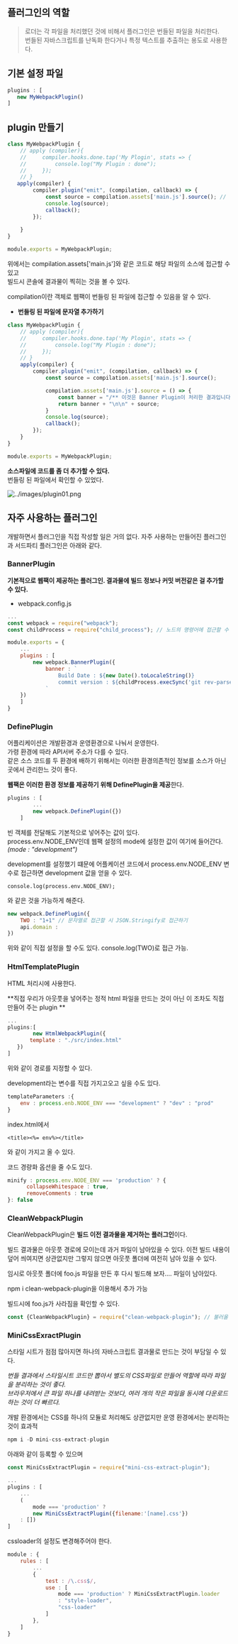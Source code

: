 ## 플러그인의 역할

>로더는 각 파일을 처리했던 것에 비해서 플러그인은 번들된 파일을 처리한다.    
번들된 자바스크립트를 난독화 한다거나 특정 텍스트를 추출하는 용도로 사용한다.    

## 기본 설정 파일

```jsx
plugins : [
   new MyWebpackPlugin()
]
```

## plugin 만들기

```jsx
class MyWebpackPlugin {
    // apply (compiler){
    //     compiler.hooks.done.tap('My Plogin', stats => {
    //         console.log("My Plugin : done");
    //     });
    // }
   apply(compiler) {
        compiler.plugin("emit", (compilation, callback) => {
            const source = compilation.assets['main.js'].source(); // 
            console.log(source);
            callback();
        });
        
    }
}

module.exports = MyWebpackPlugin;
```

위에서는 compilation.assets['main.js']와 같은 코드로 해당 파일의 소스에 접근할 수 있고     
빌드시 콘솔에 결과물이 찍히는 것을 볼 수 있다.     

compilation이란 객체로 웹팩이 번들링 된 파일에 접근할 수 있음을 알 수 있다.     


- **번들링 된 파일에 문자열 추가하기**    

```jsx
class MyWebpackPlugin {
    // apply (compiler){
    //     compiler.hooks.done.tap('My Plogin', stats => {
    //         console.log("My Plugin : done");
    //     });
    // }
    apply(compiler) {
        compiler.plugin("emit", (compilation, callback) => {
            const source = compilation.assets['main.js'].source();

            compilation.assets['main.js'].source = () => {
                const banner = "/** 이것은 Banner Plugin이 처리한 결과입니다. \n\n*/";
                return banner + "\n\n" + source;
            }
            console.log(source);
            callback();
        });
    }
}

module.exports = MyWebpackPlugin;
```

**소스파일에 코드를 좀 더 추가할 수 있다.**    
번들링 된 파일에서 확인할 수 있었다.    

![../images/plugin01.png](../images/plugin01.png)

## 자주 사용하는 플러그인

개발하면서 플러그인을 직접 작성할 일은 거의 없다. 자주 사용하는 만들어진 플러그인과 서드파티 플러그인은 아래와 같다.    

### BannerPlugin

**기본적으로 웹팩이 제공하는 플러그인. 결과물에 빌드 정보나 커밋 버전같은 걸 추가할 수 있다.** 

- webpack.config.js

```jsx
...
const webpack = require("webpack");
const childProcess = require("child_process"); // 노드의 명령어에 접근할 수 있다.

module.exports = {
	...
	plugins : [
		new webpack.BannerPlugin({
            banner : `
                Build Date : ${new Date().toLocaleString()}
                commit version : ${childProcess.execSync('git rev-parse --short HEAD')}
            `
    })
	]
}
```

### DefinePlugin

어플리케이션은 개발환경과 운영환경으로 나눠서 운영한다.    
가령 환경에 따라 API서버 주소가 다를 수 있다.   
같은 소스 코드를 두 환경에 배하기 위해서는 이러한 환경의존적인 정보를 소스가 아닌 곳에서 관리한느 것이 좋다.   

**웹팩은 이러한 환경 정보를 제공하기 위해 DefinePlugin을 제공**한다. 

```jsx
plugins : [
		...
		new webpack.DefinePlugin({})
	]
```

빈 객체를 전달해도 기본적으로 넣어주는 값이 있다.    
process.env.NODE_ENV인데 웹팩 설정의 mode에 설정한 값이 여기에 들어간다. *(mode : "development")*   

development를 설정했기 떄문에 어플케이션 코드에서 process.env.NODE_ENV 변수로 접근하면 development 값을 얻을 수 있다.    

`console.log(process.env.NODE_ENV);`   

와 같은 것을 가능하게 해준다.    

```jsx
new webpack.DefinePlugin({
	TWO : "1+1" // 문자열로 접근할 시 JSON.Stringify로 접근하기 
	api.domain : 
})
```

위와 같이 직접 설정을 할 수도 있다. console.log(TWO)로 접근 가능.    

### HtmlTemplatePlugin

 HTML 처리시에 사용한다.     

**직접 우리가 아웃풋을 넣어주는 정적 html 파일을 만드는 것이 아닌 이 조차도 직접 만들어 주는 plugin **   

```jsx
...
plugins:[
		new HtmlWebpackPlugin({
       template : "./src/index.html" 
   })
]
```

위와 같이 경로를 지정할 수 있다.     

development라는 변수를 직접 가지고오고 싶을 수도 있다.     

```jsx
templateParameters :{
    env : process.enb.NODE_ENV === "development" ? "dev" : "prod"
}
```

index.html에서     

`<title><%= env%></title>`    

와 같이 가지고 올 수 있다.     

코드 경량화 옵션을 줄 수도 있다.    

```jsx
minify : process.env.NODE_ENV === 'production' ? {
      collapseWhitespace : true,
      removeComments : true
}: false
```

### CleanWebpackPlugin

CleanWebpackPlugin은 **빌드 이전 결과물을 제거하는 플러그인**이다.     

빌드 결과물은 아웃풋 경로에 모이는데 과거 파일이 남아있을 수 있다. 이전 빌드 내용이 덮어 씌여지면 상관없지만 그렇지 않으면 아웃풋 폴더에 여전히 남아 있을 수 있다.     

임시로 아웃풋 폴더에 foo.js 파일을 만든 후 다시 빌드해 보자.... 파일이 남아있다.     

npm i clean-webpack-plugin을 이용해서 추가 가능    

빌드시에 foo.js가 사라짐을 확인할 수 있다.     

```jsx
const {CleanWebpackPlugin} = require("clean-webpack-plugin"); // 불러올 때 디폴트로 설정되어있지ㅣ 않아서 이런 식으로 가져옴
```

### MiniCssExractPlugin

스타일 시트가 점점 많아지면 하나의 자바스크립트 결과물로 만드는 것이 부담일 수 있다.     

*번들 결과에서 스타일시트 코드만 뽑아서 별도의 CSS파일로 만들어 역할에 따라 파일을 분리하는 것이 좋다.*    
*브라우저에서 큰 파일 하나를 내려받는 것보다, 여러 개의 작은 파일을 동시에 다운로드 하는 것이 더 빠르다.*    

개발 환경에서는 CSS를 하나의 모듈로 처리해도 상관없지만 운영 환경에서는 분리하는 것이 효과적

```jsx
npm i -D mini-css-extract-plugin
```

아래와 같이 등록할 수 있으며

```jsx
const MiniCssExtractPlugin = require("mini-css-extract-plugin");

...
plugins : [
	...
	(
        mode === 'production' ?
        new MiniCssExtractPlugin({filename:'[name].css'})
    : [])
]
```

cssloader의 설정도 변경해주어야 한다. 

```jsx
module : {
	rules : [
		...
        {
            test : /\.css$/,
            use : [
                mode === 'production' ? MiniCssExtractPlugin.loader 
                : "style-loader",
                "css-loader"
            ]
        },
	]
}
```